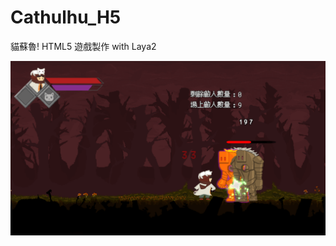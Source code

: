 # Cathulhu_H5

貓蘇魯! HTML5 遊戲製作 with Laya2 

![image](https://github.com/NeeeeT/Cathulhu_H5/blob/master/title.png)
